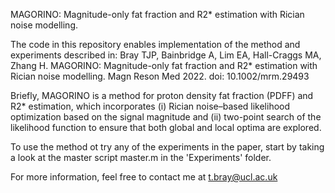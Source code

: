 MAGORINO: Magnitude-only fat fraction and R2* estimation with Rician noise modelling.

The code in this repository enables implementation of the method and experiments described in: 
Bray TJP, Bainbridge A, Lim EA, Hall-Craggs MA, Zhang H. MAGORINO: Magnitude-only fat fraction and R2* estimation with Rician noise modelling. Magn Reson Med 2022. doi: 10.1002/mrm.29493

Briefly, MAGORINO is a method for proton density fat fraction (PDFF) and R2* estimation, which incorporates (i) Rician noise–based likelihood optimization based on the signal magnitude and (ii) two-point search of the likelihood function to ensure that both global and local optima are explored.

To use the method ot try any of the experiments in the paper, start by taking a look at the master script master.m in the 'Experiments' folder. 

For more information, feel free to contact me at 
t.bray@ucl.ac.uk

